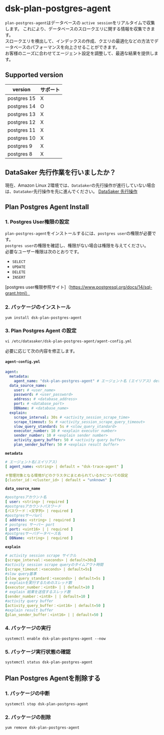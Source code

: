# dsk-plan-postgres-agent

`plan-postgres-agent`はデータベースの `active session`をリアルタイムで収集します。
これにより、データベースのスロークエリに関する情報を収集できます。\
スロークエリを検出して、インデックスの作成、クエリの最適化などの方法でデータベースのパフォーマンスを向上させることができます。\
お客様のニーズに合わせてエージェント設定を調整して、最適な結果を提供します。

## Supported version

| version |サポート|
| ----------- | ------- |
| postgres 15 | X |
| postgres 14 | O |
| postgres 13 | X |
| postgres 12 | X |
| postgres 11 | X |
| postgres 10 | X |
| postgres 9 | X |
| postgres 8 | X |

## DataSaker 先行作業を行いましたか？

現在、Amazon Linux 2環境では、`DataSaker`の先行操作が進行していない場合は、`DataSaker`先行操作を先に進んでください。 [DataSaker 先行操作]($%7BPREPARATION\_MANUAL\_KR%7D/)

## Plan Postgres Agent Install

### 1. Postgres User権限の設定

`plan-postgres-agent`をインストールするには、`postgres user`の権限が必要です。\
`postgres user`の権限を確認し、権限がない場合は権限を与えてください。\
必要なユーザー権限は次のとおりです。

* `SELECT`
* `UPDATE`
* `DELETE`
* `INSERT`

[postgres user権限参照サイト]（https://www.postgresql.org/docs/14/sql-grant.html）

### 2. パッケージのインストール

```shell
yum install dsk-plan-postgres-agent
```

### 3. Plan Postgres Agent の設定

```shell
vi /etc/datasaker/dsk-plan-postgres-agent/agent-config.yml
```

必要に応じて次の内容を修正します。

#### `agent-config.yml`

``` yaml
agent:
  metadata:
    agent_name: "dsk-plan-postgres-agent" # エージェント名 (エイリアス) default=dsk-plan-postgres-agent
  data_source_name:
    user: # <user_name>
    password: # <user_password>
    address: # <database_address>
    port: # <database_port>
    DBName: # <database_name>
  explain:
    scrape_interval: 30s # <activity_session_scrape_time>
    scrape_timeout: 5s # <activity_session_scrape_query_timeout>
    slow_query_standard: 5s # <slow_query_standard>
    executor_number: 10 # <explain executor number>
    sender_number: 10 # <explain sender number>
    activity_query_buffer: 50 # <activity query buffer>
    plan_sender_buffer: 50 # <explain result buffer>
```

**`metadata`**

``` yaml
# エージェント名(エイリアス)
[ agent_name: <string> | default = "dsk-trace-agent" ]

＃管理対象となる環境がどのクラスタにまとめられているかについての設定
[cluster_id：<cluster_id> | default = "unknown" ]
```

**`data_source_name`**

``` yaml
#postgresアカウント名
[ user: <string> | required ]
#postgresアカウントパスワード
[パスワード：<文字列> | required ]
#postgresサーバurl
[ address: <string> | required ]
# postgres サーバー port
[ port: <uint16> | | required ]
#postgresサーバデータベース名
[ DBName: <string> | required ]
```

**`explain`**

``` yaml
# activity session scrape サイクル
[scrape_interval：<seconds> | default=30s]
#activity session scrape queryのタイムアウト時間
[scrape_timeout：<seconds> | default=5s]
#slow query基準
[slow_query_standard：<seconds> | default=5s ]
# explainを実行するためのスレッド数
[executor_number：<int8> | | default=10 ]
# explain 結果を送信するスレッド数
[sender_number：<int8> | | default=10 ]
#activity query buffer
[activity_query_buffer：<int16> | default=50 ]
#explain result buffer
[plan_sender_buffer：<int16> | | default=50 ]
```

### 4. パッケージの実行

```shell
systemctl enable dsk-plan-postgres-agent --now
```

### 5. パッケージ実行状態の確認

```shell
systemctl status dsk-plan-postgres-agent
```

## Plan Postgres Agentを削除する

### 1. パッケージの中断

```shell
systemctl stop dsk-plan-postgres-agent
```

### 2. パッケージの削除

```shell
yum remove dsk-plan-postgres-agent
```